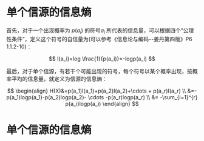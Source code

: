 # **单个信源的信息熵**

首先，对于一个出现概率为 $p(a_i)$ 的符号$a_i$ 所代表的信息量，可以根据四个“公理性条件”，定义这个符号的自信量为(可以参考《信息论与编码--姜丹第四版》P6  1.1.2-10)：

$$
I(a_i)=log \frac{1}{p(a_i)}=-logp(a_i)
$$

最后，对于单个信源，有若干个可能出现的符号，每个符号以某个概率出现，按概率平均的信息量，就定义为信源的信息熵：

$$
\begin{align}
H(X)&=p(a_1)I(a_1)+p(a_2)I(a_2)+\cdots  + p(a_r)I(a_r) \\
    &=-p(a_1)logp(a_1)-p(a_2)logp(a_2)- \cdots -p(a_r)logp(a_r) \\
    &= -\sum_{i=1}^{r} p(a_i)logp(a_i)
\end{align}
$$
# **单个信源的信息熵**

